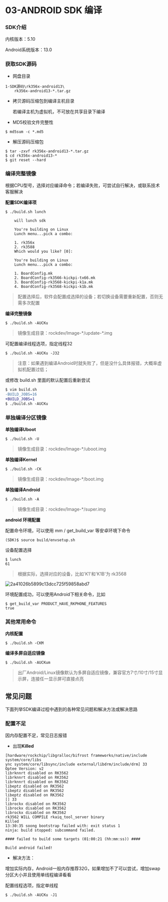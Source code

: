 # 03-ANDROID SDK 编译

### SDK介绍

内核版本：5.10

Android系统版本：13.0



### 获取SDK源码

* 网盘目录

```
1-SDK源码\rk356x-android13\
	rk356x-android13-*.tar.gz
```



* 拷贝源码压缩包到编译主机目录

  若编译主机为虚拟机，不可放在共享目录下编译



* MD5校验文件完整性

```
$ md5sum -c *.md5
```



* 解压源码压缩包

```
$ tar -zxvf rk356x-android13-*.tar.gz
$ cd rk356x-android13-*
$ git reset --hard
```



### 编译完整镜像

根据CPU型号，选择对应编译命令；若编译失败，可尝试自行解决，或联系技术客服解决

**配置SDK编译项**

```
$ ./build.sh lunch

	will lunch sdk

	You're building on Linux
	Lunch menu...pick a combo:

	1. rk356x
	2. rk3588
	Which would you like? [0]:

	You're building on Linux
	Lunch menu...pick a combo:

	1. BoardConfig.mk
	2. BoardConfig-rk3566-kickpi-tx66.mk
	3. BoardConfig-rk3568-kickpi-k1a.mk
	4. BoardConfig-rk3568-kickpi-k1b.mk
```

>配置选择后，软件会配置成选择的设备；若切换设备需要重新配置，否则无需多次配置



**编译完整镜像**

```
$ ./build.sh -AUCKu
```

> 镜像生成目录：rockdev/Image-*/update-\*.img



可配置编译线程选项，指定线程32

```
$ ./build.sh -AUCKu -J32
```

> 注意：如果遇到编译Android时就失败了，但是没什么具体报错，大概率虚拟机配置过低；

或修改 build.sh 里面的默认配置后重新尝试

```diff
$ vim build.sh
-BUILD_JOBS=16
+BUILD_JOBS=1
$ ./build.sh -AUCKu
```



### 单独编译分区镜像

**单独编译Uboot**

```
$ ./build.sh -U
```

> 镜像生成目录：rockdev/Image-\*/uboot.img



**单独编译Kernel**

```
$ ./build.sh -CK
```

> 镜像生成目录：rockdev/Image-\*/boot.img



**单独编译Android**

```
$ ./build.sh -A
```

> 镜像生成目录：rockdev/Image-\*/super.img



**android 环境配置**

配置命令环境，可以使用 mm / get_build_var 等安卓环境下命令

```shell
(SDK)$ source build/envsetup.sh
```

设备配置选择

```
$ lunch
61
```

> 根据实际，选择对应的设备，比如'K1'和'K1B'为 rk3568

![2a41026b5899c13dcc725f59858abd7](http://tanzhtanzh.oss-cn-shenzhen.aliyuncs.com/img/2a41026b5899c13dcc725f59858abd7.png)

环境配置成功，可以使用Android下相关命令，比如

```
$ get_build_var PRODUCT_HAVE_RKPHONE_FEATURES
true
```



### 其他常用命令

**内核配置**

```
$ ./build.sh -CKM
```

**编译多屏自适应镜像**

```
$ ./build.sh -AUCKum
```

> 出厂Android/Linux镜像默认为多屏自适应镜像，兼容官方7寸/10寸/15寸显示屏，连接任一显示屏可直接点亮



## 常见问题

下面列举SDK编译过程中遇到的各种常见问题和解决方法或解决思路

### 配置不足

因内存配置不足，常见日志报错

* 出现**Killed** 

```
[hardware/rockchip/libgralloc/bifrost frameworks/native/include system/core/libs
ync system/core/libsync/include external/libdrm/include/drm] 33
Optee Version: v2
librknnrt disabled on RK3562
librknnrt disabled on RK3562
librknnrt disabled on RK3562
libeptz disabled on RK3562
libeptz disabled on RK3562
libeptz disabled on RK3562
[] 33
librockx disabled on RK3562
librockx disabled on RK3562
librockx disabled on RK3562
rk3562 WILL COMPILE rkaiq_tool_server binary
Killed
13:30:35 soong bootstrap failed with: exit status 1
ninja: build stopped: subcommand failed.

#### failed to build some targets (01:00:21 (hh:mm:ss)) ####

Build android failed!
```

* 解决方法：

增加实际内存，Android一般内存推荐32G，如果增加不了可以尝试，增加swap分区大小并且使用单线程编译看看

配置线程选项，指定单线程

```
$ ./build.sh -AUCKu -J1
```

